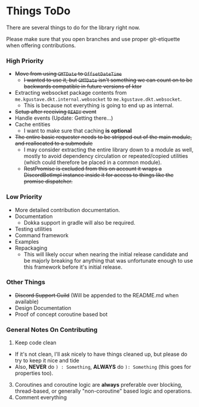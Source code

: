 # Things ToDo

There are several things to do for the library right now.

Please make sure that you open branches and use proper git-etiquette
when offering contributions.

### High Priority
- ~~Move from using `GMTDate` to `OffsetDateTime`~~
  - ~~I wanted to use it, but `GMTDate` isn't something we can count on
    to be backwards compatible in future versions of ktor~~
- Extracting websocket package contents from `me.kgustave.dkt.internal.websocket`
  to `me.kgustave.dkt.websocket`.
  - This is because not everything is going to end up as internal.
- ~~Setup after receiving `READY` event~~
- Handle events (Update: Getting there...)
- Cache entities
  - I want to make sure that caching **is optional**
- ~~The entire basic requester needs to be stripped out of the main
  module, and reallocated to a submodule~~
  - I may consider extracting the entire library down to a module
    as well, mostly to avoid dependency circulation or repeated/copied
    utilities (which could therefore be placed in a common module).
  - ~~RestPromise is excluded from this on account it wraps a DiscordBotImpl
    instance inside it for access to things like the promise dispatcher.~~

### Low Priority
- More detailed contribution documentation.
- Documentation
  - Dokka support in gradle will also be required.
- Testing utilities
- Command framework
- Examples
- Repackaging
  - This will likely occur when nearing the initial release candidate
    and be majorly breaking for anything that was unfortunate enough to
    use this framework before it's initial release.

### Other Things
- ~~Discord Support Guild~~ (Will be appended to the README.md when available)
- Design Documentation
- Proof of concept coroutine based bot

### General Notes On Contributing
1) Keep code clean
  - If it's not clean, I'll ask nicely to have things cleaned up, but please
    do try to keep it nice and tide
  - Also, __NEVER__ do `) : Something`, __ALWAYS__ do `): Something` (this
    goes for properties too).
3) Coroutines and coroutine logic are **always** preferable over blocking, thread-based,
   or generally "non-coroutine" based logic and operations.
4) Comment everything
